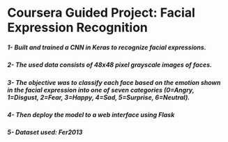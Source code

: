 # Coursera Guided Project: Facial Expression Recognition

##### 1- Built and trained a CNN in Keras to recognize facial expressions. 
##### 2- The used data consists of 48x48 pixel grayscale images of faces. 
##### 3- The objective was to classify each face based on the emotion shown in the facial expression into one of seven categories (0=Angry, 1=Disgust, 2=Fear, 3=Happy, 4=Sad, 5=Surprise, 6=Neutral).
##### 4- Then deploy the model to a web interface using Flask
##### 5- Dataset used: Fer2013
